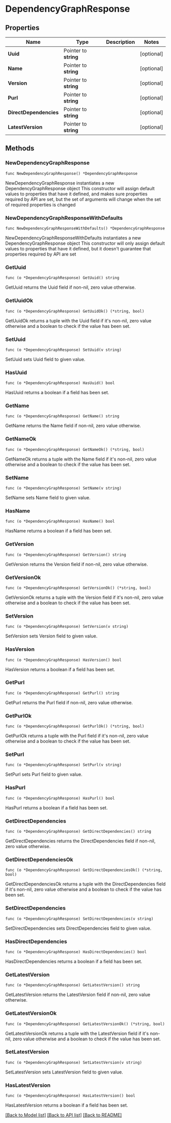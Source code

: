 # DependencyGraphResponse

## Properties

Name | Type | Description | Notes
------------ | ------------- | ------------- | -------------
**Uuid** | Pointer to **string** |  | [optional] 
**Name** | Pointer to **string** |  | [optional] 
**Version** | Pointer to **string** |  | [optional] 
**Purl** | Pointer to **string** |  | [optional] 
**DirectDependencies** | Pointer to **string** |  | [optional] 
**LatestVersion** | Pointer to **string** |  | [optional] 

## Methods

### NewDependencyGraphResponse

`func NewDependencyGraphResponse() *DependencyGraphResponse`

NewDependencyGraphResponse instantiates a new DependencyGraphResponse object
This constructor will assign default values to properties that have it defined,
and makes sure properties required by API are set, but the set of arguments
will change when the set of required properties is changed

### NewDependencyGraphResponseWithDefaults

`func NewDependencyGraphResponseWithDefaults() *DependencyGraphResponse`

NewDependencyGraphResponseWithDefaults instantiates a new DependencyGraphResponse object
This constructor will only assign default values to properties that have it defined,
but it doesn't guarantee that properties required by API are set

### GetUuid

`func (o *DependencyGraphResponse) GetUuid() string`

GetUuid returns the Uuid field if non-nil, zero value otherwise.

### GetUuidOk

`func (o *DependencyGraphResponse) GetUuidOk() (*string, bool)`

GetUuidOk returns a tuple with the Uuid field if it's non-nil, zero value otherwise
and a boolean to check if the value has been set.

### SetUuid

`func (o *DependencyGraphResponse) SetUuid(v string)`

SetUuid sets Uuid field to given value.

### HasUuid

`func (o *DependencyGraphResponse) HasUuid() bool`

HasUuid returns a boolean if a field has been set.

### GetName

`func (o *DependencyGraphResponse) GetName() string`

GetName returns the Name field if non-nil, zero value otherwise.

### GetNameOk

`func (o *DependencyGraphResponse) GetNameOk() (*string, bool)`

GetNameOk returns a tuple with the Name field if it's non-nil, zero value otherwise
and a boolean to check if the value has been set.

### SetName

`func (o *DependencyGraphResponse) SetName(v string)`

SetName sets Name field to given value.

### HasName

`func (o *DependencyGraphResponse) HasName() bool`

HasName returns a boolean if a field has been set.

### GetVersion

`func (o *DependencyGraphResponse) GetVersion() string`

GetVersion returns the Version field if non-nil, zero value otherwise.

### GetVersionOk

`func (o *DependencyGraphResponse) GetVersionOk() (*string, bool)`

GetVersionOk returns a tuple with the Version field if it's non-nil, zero value otherwise
and a boolean to check if the value has been set.

### SetVersion

`func (o *DependencyGraphResponse) SetVersion(v string)`

SetVersion sets Version field to given value.

### HasVersion

`func (o *DependencyGraphResponse) HasVersion() bool`

HasVersion returns a boolean if a field has been set.

### GetPurl

`func (o *DependencyGraphResponse) GetPurl() string`

GetPurl returns the Purl field if non-nil, zero value otherwise.

### GetPurlOk

`func (o *DependencyGraphResponse) GetPurlOk() (*string, bool)`

GetPurlOk returns a tuple with the Purl field if it's non-nil, zero value otherwise
and a boolean to check if the value has been set.

### SetPurl

`func (o *DependencyGraphResponse) SetPurl(v string)`

SetPurl sets Purl field to given value.

### HasPurl

`func (o *DependencyGraphResponse) HasPurl() bool`

HasPurl returns a boolean if a field has been set.

### GetDirectDependencies

`func (o *DependencyGraphResponse) GetDirectDependencies() string`

GetDirectDependencies returns the DirectDependencies field if non-nil, zero value otherwise.

### GetDirectDependenciesOk

`func (o *DependencyGraphResponse) GetDirectDependenciesOk() (*string, bool)`

GetDirectDependenciesOk returns a tuple with the DirectDependencies field if it's non-nil, zero value otherwise
and a boolean to check if the value has been set.

### SetDirectDependencies

`func (o *DependencyGraphResponse) SetDirectDependencies(v string)`

SetDirectDependencies sets DirectDependencies field to given value.

### HasDirectDependencies

`func (o *DependencyGraphResponse) HasDirectDependencies() bool`

HasDirectDependencies returns a boolean if a field has been set.

### GetLatestVersion

`func (o *DependencyGraphResponse) GetLatestVersion() string`

GetLatestVersion returns the LatestVersion field if non-nil, zero value otherwise.

### GetLatestVersionOk

`func (o *DependencyGraphResponse) GetLatestVersionOk() (*string, bool)`

GetLatestVersionOk returns a tuple with the LatestVersion field if it's non-nil, zero value otherwise
and a boolean to check if the value has been set.

### SetLatestVersion

`func (o *DependencyGraphResponse) SetLatestVersion(v string)`

SetLatestVersion sets LatestVersion field to given value.

### HasLatestVersion

`func (o *DependencyGraphResponse) HasLatestVersion() bool`

HasLatestVersion returns a boolean if a field has been set.


[[Back to Model list]](../README.md#documentation-for-models) [[Back to API list]](../README.md#documentation-for-api-endpoints) [[Back to README]](../README.md)



